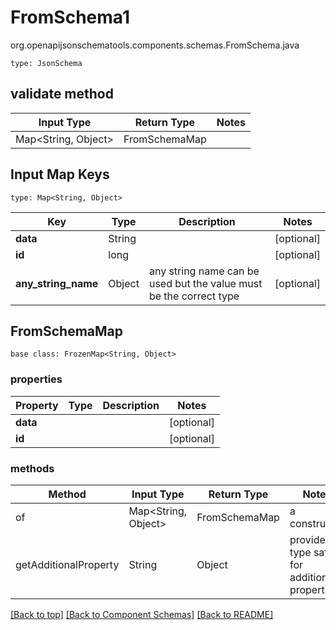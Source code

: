 # FromSchema1
org.openapijsonschematools.components.schemas.FromSchema.java
```
type: JsonSchema
```

## validate method
| Input Type | Return Type | Notes |
| ---------- | ----------- | ----- |
| Map<String, Object> | FromSchemaMap | |

## Input Map Keys
```
type: Map<String, Object>
```
Key | Type |  Description | Notes
------------ | ------------- | ------------- | -------------
**data** | String |  | [optional]
**id** | long |  | [optional]
**any_string_name** | Object | any string name can be used but the value must be the correct type | [optional]

## FromSchemaMap
```
base class: FrozenMap<String, Object>
```

### properties
Property | Type | Description | Notes
-------- | ---- | ----------- | -----
**data** |  |  | [optional]
**id** |  |  | [optional]

### methods
Method | Input Type | Return Type | Notes
------ | ---------- | ----------- | ------
of | Map<String, Object> | FromSchemaMap | a constructor
getAdditionalProperty | String | Object | provides type safety for additional properties

[[Back to top]](#top) [[Back to Component Schemas]](../../../README.md#Component-Schemas) [[Back to README]](../../../README.md)
